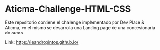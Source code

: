 # Aticma-Challenge-HTML-CSS
 Este repositorio contiene el challenge implementado por Dev Place & Aticma, en el mismo se desarrolla una Landing page de una concesionaria de autos.

Link: https://leandropintos.github.io/
